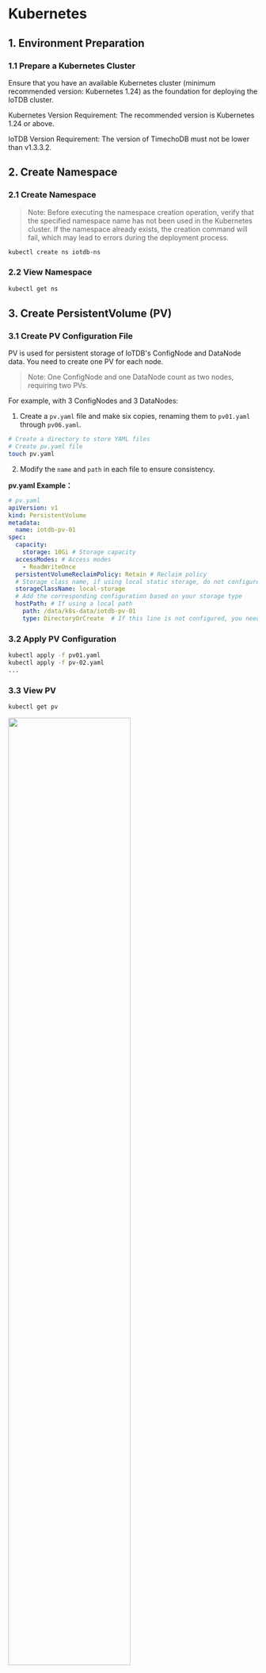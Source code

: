 <!--

    Licensed to the Apache Software Foundation (ASF) under one
    or more contributor license agreements.  See the NOTICE file
    distributed with this work for additional information
    regarding copyright ownership.  The ASF licenses this file
    to you under the Apache License, Version 2.0 (the
    "License"); you may not use this file except in compliance
    with the License.  You may obtain a copy of the License at
    
        http://www.apache.org/licenses/LICENSE-2.0
    
    Unless required by applicable law or agreed to in writing,
    software distributed under the License is distributed on an
    "AS IS" BASIS, WITHOUT WARRANTIES OR CONDITIONS OF ANY
    KIND, either express or implied.  See the License for the
    specific language governing permissions and limitations
    under the License.

-->

# Kubernetes

## 1. Environment Preparation

### 1.1 Prepare a Kubernetes Cluster

Ensure that you have an available Kubernetes cluster (minimum recommended version: Kubernetes 1.24) as the foundation for deploying the IoTDB cluster.

Kubernetes Version Requirement: The recommended version is Kubernetes 1.24 or above.

IoTDB Version Requirement: The version of TimechoDB must not be lower than v1.3.3.2.

## 2. Create Namespace

### 2.1 Create Namespace

> Note: Before executing the namespace creation operation, verify that the specified namespace name has not been used in the Kubernetes cluster. If the namespace already exists, the creation command will fail, which may lead to errors during the deployment process.

```Bash
kubectl create ns iotdb-ns
```

### 2.2 View Namespace

```Bash
kubectl get ns
```

## 3. Create PersistentVolume (PV)

### 3.1 Create PV Configuration File

PV is used for persistent storage of IoTDB's ConfigNode and DataNode data. You need to create one PV for each node.

> Note: One ConfigNode and one DataNode count as two nodes, requiring two PVs.

For example, with 3 ConfigNodes and 3 DataNodes:

1. Create a `pv.yaml`  file and make six copies, renaming them to `pv01.yaml` through `pv06.yaml`.

```Bash
# Create a directory to store YAML files
# Create pv.yaml file
touch pv.yaml
```

2. Modify the `name` and `path` in each file to ensure consistency.

**pv.yaml Example：**

```YAML
# pv.yaml
apiVersion: v1
kind: PersistentVolume
metadata:
  name: iotdb-pv-01
spec:
  capacity:
    storage: 10Gi # Storage capacity
  accessModes: # Access modes
    - ReadWriteOnce
  persistentVolumeReclaimPolicy: Retain # Reclaim policy
  # Storage class name, if using local static storage, do not configure; if using dynamic storage, this must be set
  storageClassName: local-storage 
  # Add the corresponding configuration based on your storage type
  hostPath: # If using a local path
    path: /data/k8s-data/iotdb-pv-01
    type: DirectoryOrCreate  # If this line is not configured, you need to manually create the directory
```

### 3.2 Apply PV Configuration

```Bash
kubectl apply -f pv01.yaml
kubectl apply -f pv-02.yaml
...
```

### 3.3 View PV

```Bash
kubectl get pv
```
<img src="/img/Kubernetes01.png" alt="" style="width: 70%;"/>

### 3.4 Manually Create Directories

> Note: If the type in the hostPath of the YAML file is not configured, you need to manually create the corresponding directories.

Create the corresponding directories on all Kubernetes nodes:
```Bash
mkdir -p /data/k8s-data/iotdb-pv-01
mkdir -p /data/k8s-data/iotdb-pv-02
...
```

## 4. Install Helm

For installation steps, please refer to the[Helm Official Website.](https://helm.sh/zh/docs/intro/install/)

## 5. Configure IoTDB Helm Chart

### 5.1 Clone IoTDB Kubernetes Deployment Code

Please contact timechodb staff to obtain the IoTDB Helm Chart. If you encounter proxy issues, disable the proxy settings:

### 5.2 Modify YAML Files

> Ensure that the version used is supported (>=1.3.3.2):

**values.yaml Example：**

```YAML
nameOverride: "iotdb"
fullnameOverride: "iotdb"   # Name after installation

image:
  repository: nexus.infra.timecho.com:8143/timecho/iotdb-enterprise
  pullPolicy: IfNotPresent
  tag: 1.3.3.2-standalone    # Repository and version used

storage:
  # Storage class name, if using local static storage, do not configure; if using dynamic storage, this must be set
  className: local-storage

datanode:
  name: datanode
  nodeCount: 3        # Number of DataNode nodes
  enableRestService: true
  storageCapacity: 10Gi       # Available space for DataNode
  resources:
    requests:
      memory: 2Gi    # Initial memory size for DataNode
      cpu: 1000m     # Initial CPU size for DataNode
    limits:
      memory: 4Gi    # Maximum memory size for DataNode
      cpu: 1000m     # Maximum CPU size for DataNode

confignode:
  name: confignode
  nodeCount: 3      # Number of ConfigNode nodes
  storageCapacity: 10Gi      # Available space for ConfigNode
  resources:
    requests:
      memory: 512Mi    # Initial memory size for ConfigNode
      cpu: 1000m      # Initial CPU size for ConfigNode
    limits:
      memory: 1024Mi   # Maximum memory size for ConfigNode
      cpu: 2000m     # Maximum CPU size for ConfigNode
  configNodeConsensusProtocolClass: org.apache.iotdb.consensus.ratis.RatisConsensus
  schemaReplicationFactor: 3
  schemaRegionConsensusProtocolClass: org.apache.iotdb.consensus.ratis.RatisConsensus
  dataReplicationFactor: 2
  dataRegionConsensusProtocolClass: org.apache.iotdb.consensus.iot.IoTConsensus
```

## 6. Configure Private Repository Information or Pre-Pull Images

Configure private repository information on k8s as a prerequisite for the next helm install step.

Option one is to pull the available iotdb images during helm insta, while option two is to import the available iotdb images into containerd in advance.

### 6.1 [Option 1] Pull Image from Private Repository

#### 6.1.1 Create a Secret to Allow k8s to Access the IoTDB Helm Private Repository

Replace xxxxxx with the IoTDB private repository account, password, and email.



```Bash
# Note the single quotes
kubectl create secret docker-registry timecho-nexus \
  --docker-server='nexus.infra.timecho.com:8143' \
  --docker-username='xxxxxx' \
  --docker-password='xxxxxx' \
  --docker-email='xxxxxx' \
  -n iotdb-ns
  
# View the secret
kubectl get secret timecho-nexus -n iotdb-ns
# View and output as YAML
kubectl get secret timecho-nexus --output=yaml -n iotdb-ns
# View and decrypt
kubectl get secret timecho-nexus --output="jsonpath={.data.\.dockerconfigjson}" -n iotdb-ns | base64 --decode
```

#### 6.1.2 Load the Secret as a Patch to the Namespace iotdb-ns

```Bash
# Add a patch to include login information for nexus in this namespace
kubectl patch serviceaccount default -n iotdb-ns -p '{"imagePullSecrets": [{"name": "timecho-nexus"}]}'

# View the information in this namespace
kubectl get serviceaccounts -n iotdb-ns -o yaml
```

### 6.2 [Option 2] Import Image

This step is for scenarios where the customer cannot connect to the private repository and requires assistance from company implementation staff.

#### 6.2.1  Pull and Export the Image:

```Bash
ctr images pull --user xxxxxxxx nexus.infra.timecho.com:8143/timecho/iotdb-enterprise:1.3.3.2-standalone
```

#### 6.2.2 View and Export the Image:

```Bash
# View
ctr images ls 

# Export
ctr images export iotdb-enterprise:1.3.3.2-standalone.tar nexus.infra.timecho.com:8143/timecho/iotdb-enterprise:1.3.3.2-standalone
```

#### 6.2.3 Import into the k8s Namespace:

> Note that k8s.io is the namespace for ctr in the example environment; importing to other namespaces will not work.

```Bash
# Import into the k8s namespace
ctr -n k8s.io images import iotdb-enterprise:1.3.3.2-standalone.tar 
```

#### 6.2.4 View the Image:

```Bash
ctr --namespace k8s.io images list | grep 1.3.3.2
```

## 7. Install IoTDB

### 7.1  Install IoTDB

```Bash
# Enter the directory
cd iotdb-cluster-k8s/helm

# Install IoTDB
helm install iotdb ./ -n iotdb-ns
```

### 7.2 View Helm Installation List

```Bash
# helm list
helm list -n iotdb-ns
```

### 7.3 View Pods

```Bash
# View IoTDB pods
kubectl get pods -n iotdb-ns -o wide
```

After executing the command, if the output shows 6 Pods with confignode and datanode labels (3 each), it indicates a successful installation. Note that not all Pods may be in the Running state initially; inactive datanode Pods may keep restarting but will normalize after activation.

### 7.4 Troubleshooting

```Bash
# View k8s creation logs
kubectl get events -n iotdb-ns 
watch kubectl get events -n iotdb-ns

# Get detailed information
kubectl describe pod confignode-0 -n iotdb-ns
kubectl describe pod datanode-0 -n iotdb-ns

# View ConfigNode logs
kubectl logs -n iotdb-ns confignode-0 -f
```

## 8. Activate IoTDB

### 8.1 Option 1: Activate Directly in the Pod (Quickest)

```Bash
kubectl exec -it -n iotdb-ns confignode-0 -- /iotdb/sbin/start-activate.sh
kubectl exec -it -n iotdb-ns confignode-1 -- /iotdb/sbin/start-activate.sh
kubectl exec -it -n iotdb-ns confignode-2 -- /iotdb/sbin/start-activate.sh
# Obtain the machine code and proceed with activation
```

### 8.2 Option 2: Activate Inside the ConfigNode Container

```Bash
kubectl exec -it -n iotdb-ns confignode-0 -- /bin/bash
cd /iotdb/sbin
/bin/bash start-activate.sh
# Obtain the machine code and proceed with activation
# Exit the container
```

### Option 3: Manual Activation

1. View ConfigNode details to determine the node:

```Bash
kubectl describe pod confignode-0 -n iotdb-ns | grep -e "Node:" -e "Path:"

# Example output:
# Node:          a87/172.20.31.87
# Path:          /data/k8s-data/env/confignode/.env
```

2. View PVC and find the corresponding Volume for ConfigNode to determine the path:

```Bash
kubectl get pvc -n iotdb-ns | grep "confignode-0"
# Example output:
# map-confignode-confignode-0   Bound    iotdb-pv-04   10Gi       RWO            local-storage   <unset>                 8h

# To view multiple ConfigNodes, use the following:
for i in {0..2}; do echo confignode-$i; kubectl describe pod confignode-${i} -n iotdb-ns | grep -e "Node:" -e "Path:"
```

3. View the Detailed Information of the Corresponding Volume to Determine the Physical Directory Location:


```Bash
kubectl describe pv iotdb-pv-04 | grep "Path:"

# Example output:
# Path:          /data/k8s-data/iotdb-pv-04
```

4. Locate the system-info file in the corresponding directory on the corresponding node, use this system-info as the machine code to generate an activation code, and create a new file named license in the same directory, writing the activation code into this file.

## 9.  Verify IoTDB

### 9.1 Check the Status of Pods within the Namespace

View the IP, status, and other information of the pods in the iotdb-ns namespace to ensure they are all running normally.

```Bash
kubectl get pods -n iotdb-ns -o wide

# Example output:
# NAME           READY   STATUS    RESTARTS         AGE   IP             NODE   NOMINATED NODE   READINESS GATES
# confignode-0   1/1     Running   0                75m   10.20.187.14   a87    <none>           <none>
# confignode-1   1/1     Running   0                75m   10.20.191.75   a88    <none>           <none>
# confignode-2   1/1     Running   0                75m   10.20.187.16   a87    <none>           <none>
# datanode-0     1/1     Running   10 (5m54s ago)   75m   10.20.191.74   a88    <none>           <none>
# datanode-1     1/1     Running   10 (5m42s ago)   75m   10.20.187.15   a87    <none>           <none>
# datanode-2     1/1     Running   10 (5m55s ago)   75m   10.20.191.76   a88    <none>           <none>
```

### 9.2 Check the Port Mapping within the Namespace

```Bash
kubectl get svc -n iotdb-ns

# Example output:
# NAME             TYPE           CLUSTER-IP      EXTERNAL-IP   PORT(S)          AGE
# confignode-svc   NodePort       10.10.226.151   <none>        80:31026/TCP     7d8h
# datanode-svc     NodePort       10.10.194.225   <none>        6667:31563/TCP   7d8h
# jdbc-balancer    LoadBalancer   10.10.191.209   <pending>     6667:31895/TCP   7d8h
```

### 9.3 Start the CLI Script on Any Server to Verify the IoTDB Cluster Status

Use the port of jdbc-balancer and the IP of any k8s node.

```Bash
start-cli.sh -h 172.20.31.86 -p 31895
start-cli.sh -h 172.20.31.87 -p 31895
start-cli.sh -h 172.20.31.88 -p 31895
```

<img src="/img/Kubernetes02.png" alt="" style="width: 70%;"/>

## 10. Scaling

### 10.1  Add New PV

Add a new PV; scaling is only possible with available PVs.

<img src="/img/Kubernetes03.png" alt="" style="width: 70%;"/>

**Note: DataNode cannot join the cluster after restart**

**Reason**：The static storage hostPath mode is configured, and the script modifies the `iotdb-system.properties` file to set `dn_data_dirs` to `/iotdb6/iotdb_data,/iotdb7/iotdb_data`. However, the default storage path  `/iotdb/data` is not mounted, leading to data loss upon restart.
**Solution**：Mount the `/iotdb/data` directory as well, and ensure this setting is applied to both ConfigNode and DataNode to maintain data integrity and cluster stability.

### 10.2 Scale ConfigNode

Example: Scale from 3 ConfigNodes to 4 ConfigNodes

Modify the values.yaml file in iotdb-cluster-k8s/helm to change the number of ConfigNodes from 3 to 4.

```Shell
helm upgrade iotdb . -n iotdb-ns
```

<img src="/img/Kubernetes04.png" alt="" style="width: 70%;"/>


### 10.3 Scale DataNode

Example: Scale from 3 DataNodes to 4 DataNodes

Modify the values.yaml file in iotdb-cluster-k8s/helm to change the number of DataNodes from 3 to 4.

```Shell
helm upgrade iotdb . -n iotdb-ns
```

### 10.4 Verify IoTDB Status

```Shell
kubectl get pods -n iotdb-ns -o wide

# NAME           READY   STATUS    RESTARTS         AGE   IP             NODE   NOMINATED NODE   READINESS GATES
# confignode-0   1/1     Running   0                75m   10.20.187.14   a87    <none>           <none>
# confignode-1   1/1     Running   0                75m   10.20.191.75   a88    <none>           <none>
# confignode-2   1/1     Running   0                75m   10.20.187.16   a87    <none>           <none>
# datanode-0     1/1     Running   10 (5m54s ago)   75m   10.20.191.74   a88    <none>           <none>
# datanode-1     1/1     Running   10 (5m42s ago)   75m   10.20.187.15   a87    <none>           <none>
# datanode-2     1/1     Running   10 (5m55s ago)   75m   10.20.191.76   a88    <none>           <none>
# datanode-3     1/1     Running   10 (5m55s ago)   75m   10.20.191.76   a88    <none>           <none>
```
